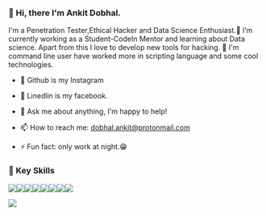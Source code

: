 ### 👋 Hi, there I'm Ankit Dobhal.

<!--
**ankitdobhal/ankitdobhal** is a ✨ _special_ ✨ repository because its `README.md` (this file) appears on your GitHub profile.

Here are some ideas to get you started:
-->
I'm a Penetration Tester,Ethical Hacker and Data Science Enthusiast.🔭 I’m currently working as a Student-CodeIn Mentor and learning about Data science. Apart from this I love to develop new tools for hacking. 🌱 I'm command line user have worked more in scripting language and some cool technologies.

- 🔭 Github is my Instagram
- 🔭 Linedlin is my facebook.

- 💬 Ask me about anything, I'm happy to help!
- 📫 How to reach me: dobhal.ankit@protonmail.com
- ⚡ Fun fact: only work at night.:grin:

### 📌 Key Skills
<img src="https://img.shields.io/badge/-Python-blue.svg"><img src="https://img.shields.io/badge/-Bash-grey.svg"><img src="https://img.shields.io/badge/-Powershell-blue.svg"><img src="https://img.shields.io/badge/-JaVascript-yellow.svg"><img src="https://img.shields.io/badge/-Linux-black.svg"><img src="https://img.shields.io/badge/-Penetration-black.svg"><img src="https://img.shields.io/badge/-Nmap-green.svg"><img src="https://img.shields.io/badge/-DataScience-Blue.svg">

<img src="https://github-readme-stats.vercel.app/api?username=ankitdobhal&&show_icons=true&title_color=ffffff&icon_color=bb2acf&text_color=daf7dc&bg_color=151515">
